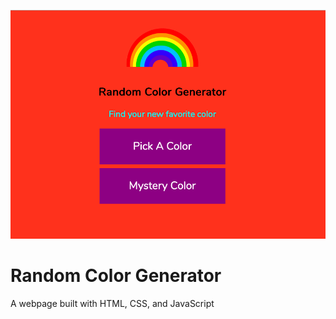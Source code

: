 ![Screenshot of Webpage](webpage-screenshot.png)
# Random Color Generator
A webpage built with HTML, CSS, and JavaScript